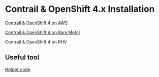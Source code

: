 # Contrail & OpenShift 4.x Installation

[Contrail & OpenShift 4 on AWS](https://github.com/ovaleanujnpr/openshift4.x/tree/master/aws)

[Contrail & OpenShift 4 on Bare Metal](https://github.com/ovaleanujnpr/openshift4.x/tree/master/bare-metal)

Contrail & OpenShift 4 on RHV

## Useful tool

[Helper node](https://github.com/ovaleanujnpr/openshift4.x/tree/master/helper-node)
